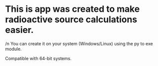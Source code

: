 # This is app was created to make radioactive source calculations easier. 
/n
You can create it on your system (Windows/Linux) using the py to exe module.

Compatible with 64-bit systems.
